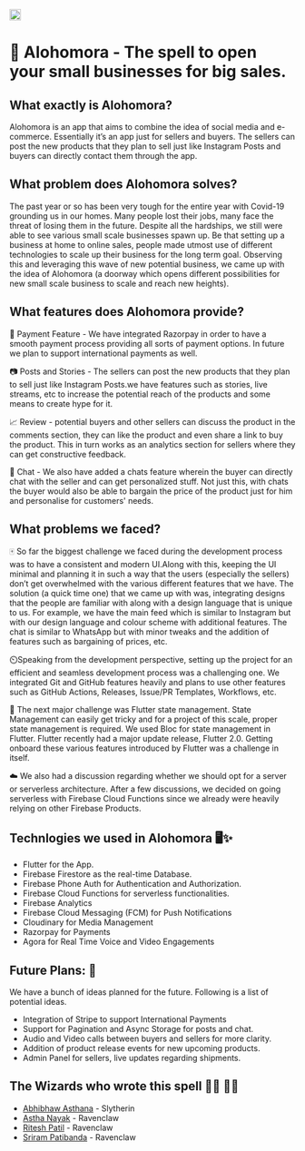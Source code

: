 
<p align="center">
</p>

<a href="https://hack36.com"> <img src="http://bit.ly/BuiltAtHack36" height=20px> </a>

# 🧙 Alohomora - The spell to open your small businesses for big sales.


## What exactly is Alohomora?
Alohomora is an app that aims to combine the idea of social media and e-commerce. Essentially it’s an app just for sellers and buyers. The sellers can post the new products that they plan to sell just like Instagram Posts and buyers can directly contact them through the app.


## What problem does Alohomora solves?
The past year or so has been very tough for the entire year with Covid-19 grounding us in our homes. Many people lost their jobs, many face the threat of losing them in the future. Despite all the hardships, we still were able to see various small scale businesses spawn up. Be that setting up a business at home to online sales, people made utmost use of different technologies to scale up their business for the long term goal. Observing this and leveraging this wave of new potential business, we came up with the idea of Alohomora (a doorway which opens different possibilities for new small scale business to scale and reach new heights).


## What features does Alohomora provide?

💸 Payment Feature -  We have integrated Razorpay in order to have a smooth payment process providing all sorts of payment options. In future we plan to support international payments as well.

📷 Posts and Stories - The sellers can post the new products that they plan to sell just like Instagram Posts.we have features such as stories, live streams, etc to increase the potential reach of the products and some means to create hype for it.

📈 Review - potential buyers and other sellers can discuss the product in the comments section, they can like the product and even share a link to buy the product. This in turn works as an analytics section for sellers where they can get constructive feedback.

📱 Chat - We also have added a chats feature wherein the buyer can directly chat with the seller and can get personalized stuff. Not just this, with chats the buyer would also be able to bargain the price of the product just for him and personalise for customers' needs.


## What problems we faced?

🀄 So far the biggest challenge we faced during the development process was to have a consistent and modern UI.Along with this, keeping the UI minimal and planning it in such a way that the users (especially the sellers) don’t get overwhelmed with the various different features that we have. The solution (a quick time one) that we came up with was, integrating designs that the people are familiar with along with a design language that is unique to us. For example, we have the main feed which is similar to Instagram but with our design language and colour scheme with additional features. The chat is similar to WhatsApp but with minor tweaks and the addition of features such as bargaining of prices, etc.

⏲️Speaking from the development perspective, setting up the project for an efficient and seamless development process was a challenging one. We integrated Git and GitHub features heavily and plans to use other features such as GitHub Actions, Releases, Issue/PR Templates, Workflows, etc.

👾 The next major challenge was Flutter state management. State Management can easily get tricky and for a project of this scale, proper state management is required. We used Bloc for state management in Flutter. Flutter recently had a major update release, Flutter 2.0. Getting onboard these various features introduced by Flutter was a challenge in itself.

☁️ We also had a discussion regarding whether we should opt for a server or serverless architecture. After a few discussions, we decided on going serverless with Firebase Cloud Functions since we already were heavily relying on other Firebase Products. 

## Technlogies we used in Alohomora 🖥️✨
- Flutter for the App.
- Firebase Firestore as the real-time Database.
- Firebase Phone Auth for Authentication and Authorization.
- Firebase Cloud Functions for serverless functionalities.
- Firebase Analytics
- Firebase Cloud Messaging (FCM) for Push Notifications
- Cloudinary for Media Management
- Razorpay for Payments
- Agora for Real Time Voice and Video Engagements

## Future Plans: 📆
We have a bunch of ideas planned for the future. Following is a list of potential ideas.
- Integration of Stripe to support International Payments
- Support for Pagination and Async Storage for posts and chat.
- Audio and Video calls between buyers and sellers for more clarity.
- Addition of product release events for new upcoming products.
- Admin Panel for sellers, live updates regarding shipments.


## The Wizards who wrote this spell 🧙‍♂️ 🧙‍♀️

* [Abhibhaw Asthana](https://github.com/abhibhaw) - Slytherin
* [Astha Nayak](https://github.com/nayakastha) - Ravenclaw
* [Ritesh Patil](https://github.com/riteshsp2000) - Ravenclaw
* [Sriram Patibanda](https://github.com/SriramPatibanda) - Ravenclaw




